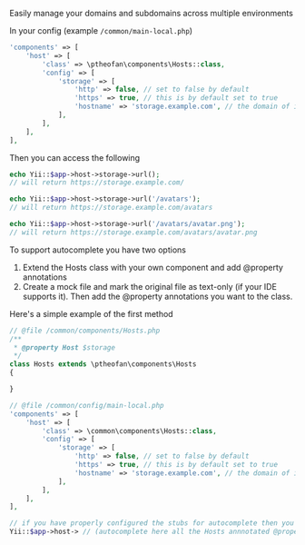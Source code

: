 Easily manage your domains and subdomains across multiple environments

In your config (example `/common/main-local.php`)
```php
'components' => [
    'host' => [
        'class' => \ptheofan\components\Hosts::class,
        'config' => [
            'storage' => [
                'http' => false, // set to false by default
                'https' => true, // this is by default set to true
                'hostname' => 'storage.example.com', // the domain of interest
            ],
        ],
    ],
],
```

Then you can access the following
```php
echo Yii::$app->host->storage->url();
// will return https://storage.example.com/

echo Yii::$app->host->storage->url('/avatars');
// will return https://storage.example.com/avatars

echo Yii::$app->host->storage->url('/avatars/avatar.png');
// will return https://storage.example.com/avatars/avatar.png
```

To support autocomplete you have two options
1. Extend the Hosts class with your own component and add @property annotations
1. Create a mock file and mark the original file as text-only (if your IDE supports it). Then add the @property annotations you want to the class.

Here's a simple example of the first method
```php
// @file /common/components/Hosts.php
/**
 * @property Host $storage
 */
class Hosts extends \ptheofan\components\Hosts
{

}

// @file /common/config/main-local.php
'components' => [
    'host' => [
        'class' => \common\components\Hosts::class,
        'config' => [
            'storage' => [
                'http' => false, // set to false by default
                'https' => true, // this is by default set to true
                'hostname' => 'storage.example.com', // the domain of interest
            ],
        ],
    ],
],

// if you have properly configured the stubs for autocomplete then you should get autocomplete when you write
Yii::$app->host-> // (autocomplete here all the Hosts annnotated @properties)
```